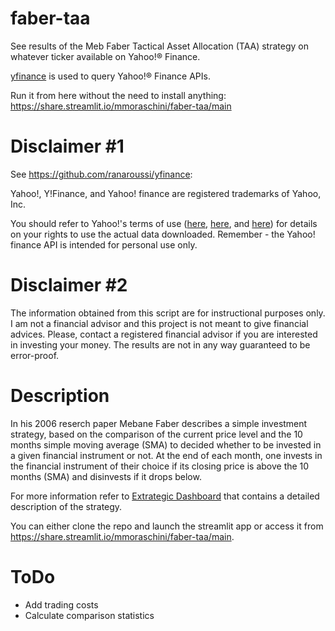 # faber-taa
See results of the Meb Faber Tactical Asset Allocation (TAA) strategy on whatever ticker available on Yahoo!® Finance.

[yfinance](https://github.com/ranaroussi/yfinance) is used to query Yahoo!® Finance APIs.

Run it from here without the need to install anything: https://share.streamlit.io/mmoraschini/faber-taa/main

# Disclaimer #1
See https://github.com/ranaroussi/yfinance:

Yahoo!, Y!Finance, and Yahoo! finance are registered trademarks of Yahoo, Inc.

You should refer to Yahoo!'s terms of use ([here](https://policies.yahoo.com/us/en/yahoo/terms/product-atos/apiforydn/index.htm), [here](https://legal.yahoo.com/us/en/yahoo/terms/otos/index.html), and [here](https://policies.yahoo.com/us/en/yahoo/terms/index.htm)) for details on your rights to use the actual data downloaded. Remember - the Yahoo! finance API is intended for personal use only.

# Disclaimer #2
The information obtained from this script are for instructional purposes only. I am not a financial advisor and this project is not meant to give financial advices. Please, contact a registered financial advisor if you are interested in investing your money. The results are not in any way guaranteed to be error-proof.

# Description
In his 2006 reserch paper Mebane Faber describes a simple investment strategy, based on the comparison of the current price level and the 10 months simple moving average (SMA) to decided whether to be invested in a given financial instrument or not. At the end of each month, one invests in the financial instrument of their choice if its closing price is above the 10 months (SMA) and disinvests if it drops below.

For more information refer to [Extrategic Dashboard](https://extradash.com/en/strategies/models/5/faber-tactical-asset-allocation/) that contains a detailed description of the strategy.

You can either clone the repo and launch the streamlit app or access it from https://share.streamlit.io/mmoraschini/faber-taa/main.

# ToDo
* Add trading costs
* Calculate comparison statistics
